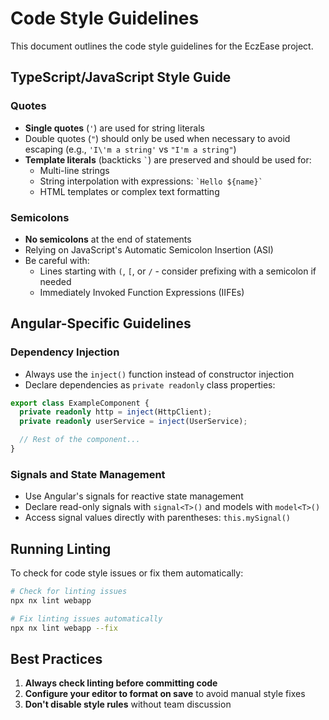 # Code Style Guidelines

This document outlines the code style guidelines for the EczEase project.

## TypeScript/JavaScript Style Guide

### Quotes

- **Single quotes** (`'`) are used for string literals
- Double quotes (`"`) should only be used when necessary to avoid escaping (e.g., `'I\'m a string'` vs `"I'm a string"`)
- **Template literals** (backticks `` ` ``) are preserved and should be used for:
  - Multi-line strings
  - String interpolation with expressions: `` `Hello ${name}` ``
  - HTML templates or complex text formatting

### Semicolons

- **No semicolons** at the end of statements
- Relying on JavaScript's Automatic Semicolon Insertion (ASI)
- Be careful with:
  - Lines starting with `(`, `[`, or `/` - consider prefixing with a semicolon if needed
  - Immediately Invoked Function Expressions (IIFEs)

## Angular-Specific Guidelines

### Dependency Injection

- Always use the `inject()` function instead of constructor injection
- Declare dependencies as `private readonly` class properties:

```typescript
export class ExampleComponent {
  private readonly http = inject(HttpClient);
  private readonly userService = inject(UserService);

  // Rest of the component...
}
```

### Signals and State Management

- Use Angular's signals for reactive state management
- Declare read-only signals with `signal<T>()` and models with `model<T>()`
- Access signal values directly with parentheses: `this.mySignal()`

## Running Linting

To check for code style issues or fix them automatically:

```bash
# Check for linting issues
npx nx lint webapp

# Fix linting issues automatically
npx nx lint webapp --fix
```

## Best Practices

1. **Always check linting before committing code**
2. **Configure your editor to format on save** to avoid manual style fixes
3. **Don't disable style rules** without team discussion
